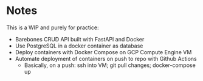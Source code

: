 # Notes 
This is a WIP and purely for practice:
- Barebones CRUD API built with FastAPI and Docker
- Use PostgreSQL in a docker container as database
- Deploy containers with Docker Compose on GCP Compute Engine VM
- Automate deployment of containers on push to repo with Github Actions
    - Basically, on a push: ssh into VM; git pull changes; docker-compose up
